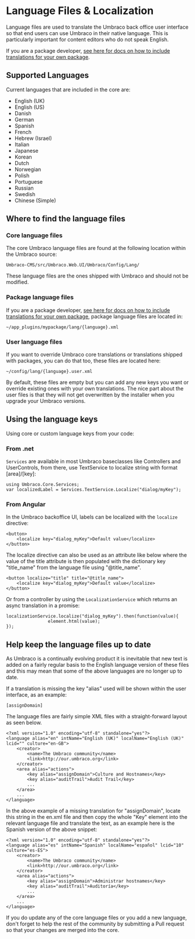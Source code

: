 # Language Files & Localization

Language files are used to translate the Umbraco back office user interface so that end users can use Umbraco in their native language. This is particularly important for content editors who do not speak English.

If you are a package developer, [see here for docs on how to include translations for your own package](Language-Files-For-Packages/index.md).

## Supported Languages
Current languages that are included in the core are:

- English (UK)
- English (US)
- Danish
- German
- Spanish
- French
- Hebrew (Israel)
- Italian
- Japanese
- Korean
- Dutch
- Norwegian
- Polish
- Portuguese
- Russian
- Swedish
- Chinese (Simple)

## Where to find the language files

### Core language files
The core Umbraco language files are found at the following location within the Umbraco source:

	Umbraco-CMS/src/Umbraco.Web.UI/Umbraco/Config/Lang/
	
These language files are the ones shipped with Umbraco and should not be modified. 

### Package language files
If you are a package developer, [see here for docs on how to include translations for your own package](Language-Files-For-Packages/index.md), package language files are located in:

	~/app_plugins/mypackage/lang/{language}.xml

### User language files
If you want to override Umbraco core translations or translations shipped with packages, you can do that too, these files are located here:

	~/config/lang/{language}.user.xml
	
By default, these files are empty but you can add any new keys you want or override existing ones with your own translations. The nice part about the user files is that they will not get overwritten by the installer when you upgrade your Umbraco versions.

## Using the language keys
Using core or custom language keys from your code:


### From .net
`Services` are available in most Umbraco baseclasses like Controllers and UserControls, from there, use TextService to localize string with format [area]/[key]:

    using Umbraco.Core.Services;
    var localizedLabel = Services.TextService.Localize("dialog/myKey");


### From Angular
In the Umbraco backoffice UI, labels can be localized with the `localize` directive:

    <button>
        <localize key="dialog_myKey">Default value</localize>
    </button>
    
The localize directive can also be used as an attribute like below where the value of the title attribute is then populated with the dictionary key "title_name" from the language file using "@title_name".

    <button localize="title" title="@title_name">
        <localize key="dialog_myKey">Default value</localize>
    </button>

Or from a controller by using the `LocalizationService` which returns an async translation in a promise:

    localizationService.localize("dialog_myKey").then(function(value){
	                element.html(value);
    });

## Help keep the language files up to date

As Umbraco is a continually evolving product it is inevitable that new text is added on a fairly regular basis to the English language version of these files and this may mean that some of the above languages are no longer up to date.

If a translation is missing the key "alias" used will be shown within the user interface, as an example:

	[assignDomain]

The language files are fairly simple XML files with a straight-forward layout as seen below.

	<?xml version="1.0" encoding="utf-8" standalone="yes"?>
	<language alias="en" intName="English (UK)" localName="English (UK)" lcid="" culture="en-GB">
		<creator>
			<name>The Umbraco community</name>
			<link>http://our.umbraco.org</link>
		</creator>
		<area alias="actions">
			<key alias="assignDomain">Culture and Hostnames</key>
			<key alias="auditTrail">Audit Trail</key>
			...
		</area>
		...
	</language>
	
In the above example of a missing translation for "assignDomain", locate this string in the en.xml file and then copy the whole "Key" element into the relevant language file and translate the text, as an example here is the Spanish version of the above snippet:

	<?xml version="1.0" encoding="utf-8" standalone="yes"?>
	<language alias="es" intName="Spanish" localName="español" lcid="10" culture="es-ES">
		<creator>
	    	<name>The Umbraco community</name>
	    	<link>http://our.umbraco.org</link>
		</creator>
		<area alias="actions">
		    <key alias="assignDomain">Administrar hostnames</key>
		    <key alias="auditTrail">Auditoría</key>
			...
		</area>
		...
	</language>

If you do update any of the core language files or you add a new language, don't forget to help the rest of the community by submitting a Pull request so that your changes are merged into the core.
